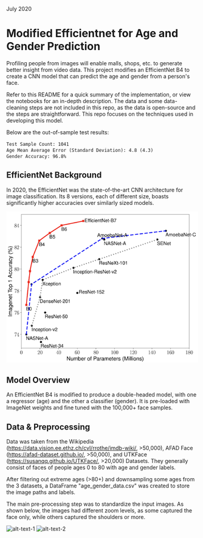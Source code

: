 July 2020
# Modified Efficientnet for Age and Gender Prediction

Profiling people from images will enable malls, shops, etc. to generate better insight from video data. This project modifies an EfficientNet B4 to create a CNN model that can predict the age and gender from a person's face.

Refer to this README for a quick summary of the implementation, or view the notebooks for an in-depth description. The data and some data-cleaning steps are not included in this repo, as the data is open-source and the steps are straightforward. This repo focuses on the techniques used in developing this model.

Below are the out-of-sample test results:
```
Test Sample Count: 1041
Age Mean Average Error (Standard Deviation): 4.8 (4.3)
Gender Accuracy: 96.8%
```
## EfficientNet Background

In 2020, the EfficientNet was the state-of-the-art CNN architecture for image classification. Its 8 versions, each of different size, boasts significantly higher accuracies over similarly sized models.

![EfficientNet-Performance](images/efficientnet_performance.png)

## Model Overview

An EfficientNet B4 is modified to produce a double-headed model, with one a regressor (age) and the other a classifier (gender). It is pre-loaded with ImageNet weights and fine tuned with the 100,000+ face samples.

## Data & Preprocessing

Data was taken from the Wikipedia (https://data.vision.ee.ethz.ch/cvl/rrothe/imdb-wiki/, >50,000), AFAD Face (https://afad-dataset.github.io/, >50,000), and UTKFace (https://susanqq.github.io/UTKFace/, >20,000) Datasets. They generally consist of faces of people ages 0 to 80 with age and gender labels. 

After filtering out extreme ages (>80+) and downsampling some ages from the 3 datasets, a DataFrame "age_gender_data.csv" was created to store the image paths and labels.

The main pre-processing step was to standardize the input images. As shown below, the images had different zoom levels, as some captured the face only, while others captured the shoulders or more.

![alt-text-1](imgaes/face_only.png "title-1") ![alt-text-2](imgaes/face_and_shoulders.png "title-2")
